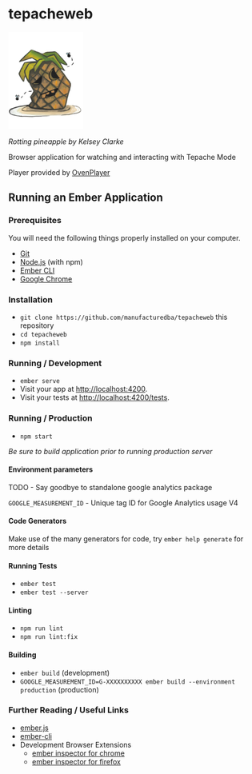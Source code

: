 # tepacheweb

![The Tepache Mode mascot](/public/tepache-for-docs.png 'Rotting pineapple')

_Rotting pineapple by Kelsey Clarke_

Browser application for watching and interacting with Tepache Mode

Player provided by [OvenPlayer](https://www.ovenmediaengine.com/ovenplayer)

## Running an Ember Application

### Prerequisites

You will need the following things properly installed on your computer.

- [Git](https://git-scm.com/)
- [Node.js](https://nodejs.org/) (with npm)
- [Ember CLI](https://cli.emberjs.com/release/)
- [Google Chrome](https://google.com/chrome/)

### Installation

- `git clone https://github.com/manufacturedba/tepacheweb` this repository
- `cd tepacheweb`
- `npm install`

### Running / Development

- `ember serve`
- Visit your app at [http://localhost:4200](http://localhost:4200).
- Visit your tests at [http://localhost:4200/tests](http://localhost:4200/tests).

### Running / Production

- `npm start`

_Be sure to build application prior to running production server_

#### Environment parameters

TODO - Say goodbye to standalone google analytics package

`GOOGLE_MEASUREMENT_ID` - Unique tag ID for Google Analytics usage V4

#### Code Generators

Make use of the many generators for code, try `ember help generate` for more details

#### Running Tests

- `ember test`
- `ember test --server`

#### Linting

- `npm run lint`
- `npm run lint:fix`

#### Building

- `ember build` (development)
- `GOOGLE_MEASUREMENT_ID=G-XXXXXXXXXX ember build --environment production` (production)

### Further Reading / Useful Links

- [ember.js](https://emberjs.com/)
- [ember-cli](https://cli.emberjs.com/release/)
- Development Browser Extensions
  - [ember inspector for chrome](https://chrome.google.com/webstore/detail/ember-inspector/bmdblncegkenkacieihfhpjfppoconhi)
  - [ember inspector for firefox](https://addons.mozilla.org/en-US/firefox/addon/ember-inspector/)
